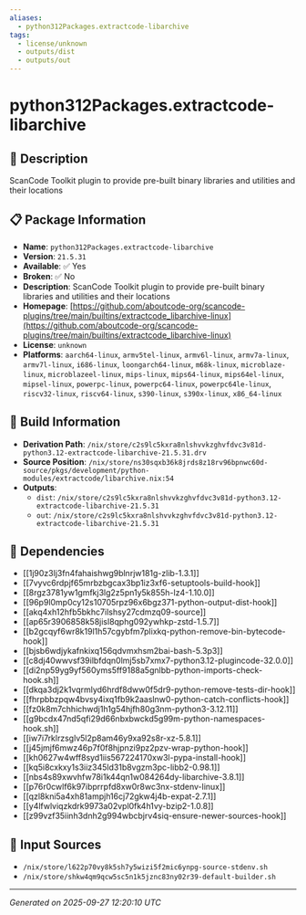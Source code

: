 ```yaml
---
aliases:
  - python312Packages.extractcode-libarchive
tags:
  - license/unknown
  - outputs/dist
  - outputs/out
---
```


# python312Packages.extractcode-libarchive

## 📝 Description

ScanCode Toolkit plugin to provide pre-built binary libraries and utilities and their locations

## 📋 Package Information

- **Name**: `python312Packages.extractcode-libarchive`
- **Version**: `21.5.31`
- **Available**: ✅ Yes
- **Broken**: ✅ No
- **Description**: ScanCode Toolkit plugin to provide pre-built binary libraries and utilities and their locations
- **Homepage**: [https://github.com/aboutcode-org/scancode-plugins/tree/main/builtins/extractcode_libarchive-linux](https://github.com/aboutcode-org/scancode-plugins/tree/main/builtins/extractcode_libarchive-linux)
- **License**: `unknown`
- **Platforms**: `aarch64-linux`, `armv5tel-linux`, `armv6l-linux`, `armv7a-linux`, `armv7l-linux`, `i686-linux`, `loongarch64-linux`, `m68k-linux`, `microblaze-linux`, `microblazeel-linux`, `mips-linux`, `mips64-linux`, `mips64el-linux`, `mipsel-linux`, `powerpc-linux`, `powerpc64-linux`, `powerpc64le-linux`, `riscv32-linux`, `riscv64-linux`, `s390-linux`, `s390x-linux`, `x86_64-linux`

## 🔧 Build Information

- **Derivation Path**: `/nix/store/c2s9lc5kxra8nlshvvkzghvfdvc3v81d-python3.12-extractcode-libarchive-21.5.31.drv`
- **Source Position**: `/nix/store/ns30sqxb36k8jrds8z18rv96bpnwc60d-source/pkgs/development/python-modules/extractcode/libarchive.nix:54`
- **Outputs**:
  - `dist`:  `/nix/store/c2s9lc5kxra8nlshvvkzghvfdvc3v81d-python3.12-extractcode-libarchive-21.5.31`
  - `out`:  `/nix/store/c2s9lc5kxra8nlshvvkzghvfdvc3v81d-python3.12-extractcode-libarchive-21.5.31`

## 🔗 Dependencies

- [[1j90z3lj3fn4fahaishwg9blnrjw181g-zlib-1.3.1]]
- [[7vyvc6rdpjf65mrbzbgcax3bp1iz3xf6-setuptools-build-hook]]
- [[8rgz3781yw1gmfkj3lg2z5pn1y5k855h-lz4-1.10.0]]
- [[96p9l0mp0cy12s10705rpz96x6bgz371-python-output-dist-hook]]
- [[akq4xh12hfb5bkhc7ilshsy27cdmzq09-source]]
- [[ap65r3906858k58jisl8qphg092ywhkp-zstd-1.5.7]]
- [[b2gcqyf6wr8k19l1h57cgybfm7plixkq-python-remove-bin-bytecode-hook]]
- [[bjsb6wdjykafnkixq156qdvmxhsm2bai-bash-5.3p3]]
- [[c8dj40wwvsf39ilbfdqn0lmj5sb7xmx7-python3.12-plugincode-32.0.0]]
- [[di2np59yg9yf560yms5ff9188a5gnlbb-python-imports-check-hook.sh]]
- [[dkqa3dj2k1vqrmlyd6hrdf8dww0f5dr9-python-remove-tests-dir-hook]]
- [[fhrpbbzpqw4bvsy4ixq1fb9k2aaslnw0-python-catch-conflicts-hook]]
- [[fz0k8m7chhichwdj1h1g54hjfh80g3nm-python3-3.12.11]]
- [[g9bcdx47nd5qfi29d66nbxbwckd5g99m-python-namespaces-hook.sh]]
- [[iw7i7rklrzsglv5l2p8am46y9xa92s8r-xz-5.8.1]]
- [[j45jmjf6mwz46p7f0f8hjpnzi9pz2pzv-wrap-python-hook]]
- [[kh0627w4wff8syd1iis567224170xw3l-pypa-install-hook]]
- [[kq5i8cxkxy1s3iiz345ld31b8vgzm3pc-libb2-0.98.1]]
- [[nbs4s89xwvhfw78i1k44qn1w084264dy-libarchive-3.8.1]]
- [[p76r0cwlf6k97ibprrpfd8xw0r8wc3nx-stdenv-linux]]
- [[qzl8kni5a4xh81ampjh16cj72gkw4j4b-expat-2.7.1]]
- [[y4lfwlviqzkdrk9973a02vpl0fk4h1vy-bzip2-1.0.8]]
- [[z99vzf35iinh3dnh2g994wbcbjrv4siq-ensure-newer-sources-hook]]

## 📁 Input Sources

- `/nix/store/l622p70vy8k5sh7y5wizi5f2mic6ynpg-source-stdenv.sh`
- `/nix/store/shkw4qm9qcw5sc5n1k5jznc83ny02r39-default-builder.sh`

---
*Generated on 2025-09-27 12:20:10 UTC*
